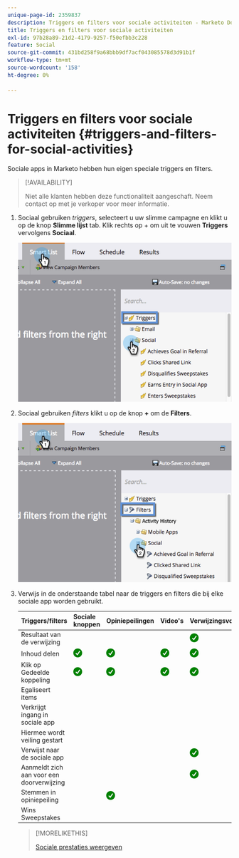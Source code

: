 ```yaml
---
unique-page-id: 2359837
description: Triggers en filters voor sociale activiteiten - Marketo Docs - Productdocumentatie
title: Triggers en filters voor sociale activiteiten
exl-id: 97b28a89-21d2-4179-9257-f50efbb3c228
feature: Social
source-git-commit: 431bd258f9a68bbb9df7acf043085578d3d91b1f
workflow-type: tm+mt
source-wordcount: '158'
ht-degree: 0%

---
```


# Triggers en filters voor sociale activiteiten {#triggers-and-filters-for-social-activities}

Sociale apps in Marketo hebben hun eigen speciale triggers en filters.

>[!AVAILABILITY]
>
>Niet alle klanten hebben deze functionaliteit aangeschaft. Neem contact op met je verkoper voor meer informatie.

1. Sociaal gebruiken _triggers_, selecteert u uw slimme campagne en klikt u op de knop **Slimme lijst** tab. Klik rechts op + om uit te vouwen **Triggers** vervolgens **Sociaal**.

   ![](assets/image2015-4-23-11-22-39.png)

1. Sociaal gebruiken _filters_ klikt u op de knop **+** om de **Filters**.

   ![](assets/two-282-29.png)

1. Verwijs in de onderstaande tabel naar de triggers en filters die bij elke sociale app worden gebruikt.

   | Triggers/filters | Sociale knoppen | Opiniepeilingen | Video&#39;s | Verwijzingsvoorstellen | Sweepstake |
   |---|---|---|---|---|---|
   | Resultaat van de verwijzing |  |  |  | ![(tik)](assets/check.png) | |
   | Inhoud delen | ![(tik)](assets/check.png) | ![(tik)](assets/check.png) | ![(tik)](assets/check.png) | ![(tik)](assets/check.png) | ![(tik)](assets/check.png) |
   | Klik op Gedeelde koppeling | ![(tik)](assets/check.png) | ![(tik)](assets/check.png) | ![(tik)](assets/check.png) | ![(tik)](assets/check.png) | ![(tik)](assets/check.png) |
   | Egaliseert items |  |  |  |  | ![(tik)](assets/check.png) |
   | Verkrijgt ingang in sociale app |  |  |  |  | ![(tik)](assets/check.png) |
   | Hiermee wordt veiling gestart |  |  |  |  | ![(tik)](assets/check.png) |
   | Verwijst naar de sociale app |  |  |  | ![(tik)](assets/check.png) | ![(tik)](assets/check.png) |
   | Aanmeldt zich aan voor een doorverwijzing |  |  |  | ![(tik)](assets/check.png) |  |
   | Stemmen in opiniepeiling |  | ![(tik)](assets/check.png) |  |  |  |
   | Wins Sweepstakes |  |  |  |  | ![(tik)](assets/check.png) |

   >[!MORELIKETHIS]
   >
   >[Sociale prestaties weergeven](/help/marketo/product-docs/demand-generation/social/social-functions/view-social-performance.md)
